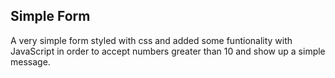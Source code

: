 ## Simple Form
A very simple form styled with css and added some funtionality with JavaScript in order to accept numbers greater than 10 and show up a simple message.
